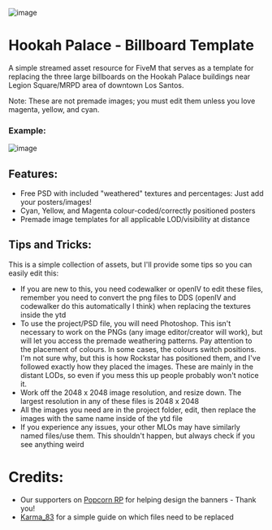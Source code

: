 ![image](https://github.com/user-attachments/assets/52215267-5b3b-4917-abe7-c36daf276e60)

# Hookah Palace - Billboard Template

A simple streamed asset resource for FiveM that serves as a template for replacing the three large billboards on the Hookah Palace buildings near Legion Square/MRPD area of downtown Los Santos.

Note: These are not premade images; you must edit them unless you love magenta, yellow, and cyan.

### Example:

![image](https://github.com/user-attachments/assets/f050a44a-9c53-4f15-be23-c4cb8371fbfe)


## Features:
- Free PSD with included "weathered" textures and percentages: Just add your posters/images!
- Cyan, Yellow, and Magenta colour-coded/correctly positioned posters
- Premade image templates for all applicable LOD/visibility at distance


## Tips and Tricks:

This is a simple collection of assets, but I'll provide some tips so you can easily edit this:

- If you are new to this, you need codewalker or openIV to edit these files, remember you need to convert the png files to DDS (openIV and codewalker do this automatically I think) when replacing the textures inside the ytd
- To use the project/PSD file, you will need Photoshop. This isn't necessary to work on the PNGs (any image editor/creator will work), but will let you access the premade weathering patterns.
Pay attention to the placement of colours. In some cases, the colours switch positions. I'm not sure why, but this is how Rockstar has positioned them, and I've followed exactly how they placed the images. These are mainly in the distant LODs, so even if you mess this up people probably won't notice it.
- Work off the 2048 x 2048 image resolution, and resize down. The largest resolution in any of these files is 2048 x 2048
- All the images you need are in the project folder, edit, then replace the images with the same name inside of the ytd file
- If you experience any issues, your other MLOs may have similarly named files/use them. This shouldn't happen, but always check if you see anything weird

# Credits:
- Our supporters on [Popcorn RP](https://discord.gg/popcornroleplay) for helping design the banners - Thank you!
- [Karma_83](https://gl.gta5-mods.com/misc/billboard-nostagia-gta-iv) for a simple guide on which files need to be replaced
